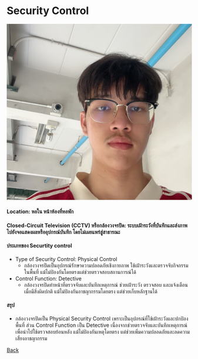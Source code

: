 # Security Control
 
![secur1](/img/secur1.png)

#### Location: หอใน หน้าห้องที่หอพัก
#### Closed-Circuit Television (CCTV) หรือกล้องวงจรปิด: ระบบเฝ้าระวังที่บันทึกและส่งภาพไปยังจอแสดงผลหรืออุปกรณ์บันทึก โดยไม่เผยแพร่สู่สาธารณะ
#### ประเภทของ Securtity control
  - Type of Security Control: Physical Control
    - กล้องวงจรปิดเป็นอุปกรณ์รักษาความปลอดภัยเชิงกายภาพ ใช้เฝ้าระวังและตรวจจับกิจกรรมในพื้นที่ แม้ไม่ป้องกันโดยตรงแต่ช่วยตรวจสอบสถานการณ์ได้
  - Control Function: Detective
    - กล้องวงจรปิดทำหน้าที่ตรวจจับและบันทึกเหตุการณ์ ช่วยเฝ้าระวัง ตรวจสอบ และแจ้งเตือนเมื่อมีสิ่งผิดปกติ แม้ไม่ป้องกันอาชญากรรมโดยตรง แต่ช่วยเก็บหลักฐานได้
#### สรุป
  - กล้องวงจรปิดเป็น Physical Security Control เพราะเป็นอุปกรณ์ที่ใช้เฝ้าระวังและปกป้องพื้นที่ ส่วน Control Function เป็น Detective เนื่องจากช่วยตรวจจับและบันทึกเหตุการณ์ เพื่อนำไปใช้ตรวจสอบย้อนหลัง แม้ไม่ป้องกันเหตุโดยตรง แต่ช่วยเพิ่มความปลอดภัยและลดความเสี่ยงอาชญากรรม

[Back](README.md)
